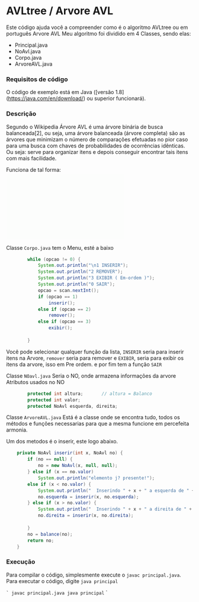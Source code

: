 # AVLtree / Arvore AVL
Este código ajuda você a compreender como é o algoritmo AVLtree ou em português Arvore AVL
Meu algoritmo foi dividido em 4 Classes, sendo elas: 

  - Principal.java
  - NoAvl.java
  - Corpo.java
  - ArvoreAVL.java
  
### Requisitos de código
O código de exemplo está em Java ([versão 1.8] (https://java.com/en/download/) ou superior funcionará).

### Descrição
  Segundo o Wikipedia Árvore AVL é uma árvore binária de busca balanceada[2], ou seja, uma árvore balanceada (árvore completa) são as árvores que minimizam o número de comparações efetuadas no pior caso para uma busca com chaves de probabilidades de ocorrências idênticas.
  Ou seja: serve para organizar itens e depois conseguir encontrar tais itens com mais facilidade.
            
  Funciona de tal forma:<br>
<img align="center" src="https://github.com/wesleyvicen/AVLtree/blob/master/imgs/AVLtree.gif">


Classe `Corpo.java` 
tem o Menu, esté a baixo
```java
		while (opcao != 0) {
			System.out.println("\n1 INSERIR");
			System.out.println("2 REMOVER");
			System.out.println("3 EXIBIR ( Em-ordem )");
			System.out.println("0 SAIR");
			opcao = scan.nextInt();
			if (opcao == 1)
				inserir();
			else if (opcao == 2)
				remover();
			else if (opcao == 3)
				exibir();

		}
``` 

 Você pode selecionar qualquer função da lista, `INSERIR` seria para inserir itens na Arvore, `remover` seria para remover e `EXIBIR`, seria para exibir os itens da arvore, isso em Pre ordem. e por fim tem a função `SAIR`

Classe `NOavl.java`
Seria o NO, onde armazena informações da arvore
Atributos usados no NO
```java
    	protected int altura;       // altura = Balanco
    	protected int valor;
        protected NoAvl esquerda, direita;
``` 

Classe `ArvoreAVL.java`
Está é a classe onde se encontra tudo, todos os métodos e funções necessarias para que a mesma funcione em percefeita armonia.

Um dos metodos é o inserir, este logo abaixo.
```java
	private NoAvl inserir(int x, NoAvl no) {
		if (no == null) {
			no = new NoAvl(x, null, null);
		} else if (x == no.valor)
			System.out.println("elemento j? presente!");
		else if (x < no.valor) {
			System.out.println("  Inserindo " + x + " a esquerda de " + no.valor);
			no.esquerda = inserir(x, no.esquerda);
		} else if (x > no.valor) {
			System.out.println("  Inserindo " + x + " a direita de " + no.valor);
			no.direita = inserir(x, no.direita);

		}
		no = balance(no);
		return no;
	}
``` 

### Execução
Para compilar o código, simplesmente execute o `javac principal.java`.
Para executar o código, digite `java principal`

`` `
javac principal.java
java principal
`` `

